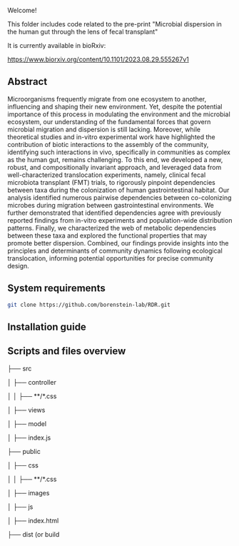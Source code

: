 Welcome!

This folder includes code related to the pre-print "Microbial dispersion in the human gut through the lens of fecal transplant"

It is currently available in bioRxiv:
 
https://www.biorxiv.org/content/10.1101/2023.08.29.555267v1 

## Abstract

Microorganisms frequently migrate from one ecosystem to another, influencing and shaping their new environment. Yet, despite the potential importance of this process in modulating the environment and the microbial ecosystem, our understanding of the fundamental forces that govern microbial migration and dispersion is still lacking. Moreover, while theoretical studies and in-vitro experimental work have highlighted the contribution of biotic interactions to the assembly of the community, identifying such interactions in vivo, specifically in communities as complex as the human gut, remains challenging. To this end, we developed a new, robust, and compositionally invariant approach, and leveraged data from well-characterized translocation experiments, namely, clinical fecal microbiota transplant (FMT) trials, to rigorously pinpoint dependencies between taxa during the colonization of human gastrointestinal habitat. Our analysis identified numerous pairwise dependencies between co-colonizing microbes during migration between gastrointestinal environments. We further demonstrated that identified dependencies agree with previously reported findings from in-vitro experiments and population-wide distribution patterns. Finally, we characterized the web of metabolic dependencies between these taxa and explored the functional properties that may promote better dispersion. Combined, our findings provide insights into the principles and determinants of community dynamics following ecological translocation, informing potential opportunities for precise community design.


## System requirements



```bash
git clone https://github.com/borenstein-lab/RDR.git 
```

## Installation guide


## Scripts and files overview
├── src

│   ├── controller

│   │   ├── **/*.css

│   ├── views

│   ├── model

│   ├── index.js

├── public

│   ├── css

│   │   ├── **/*.css

│   ├── images

│   ├── js

│   ├── index.html

├── dist (or build

